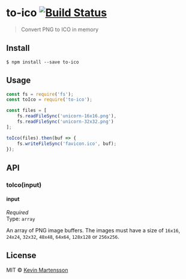 # to-ico [![Build Status](https://travis-ci.org/kevva/to-ico.svg?branch=master)](https://travis-ci.org/kevva/to-ico)

> Convert PNG to ICO in memory


## Install

```
$ npm install --save to-ico
```


## Usage

```js
const fs = require('fs');
const toIco = require('to-ico');

const files = [
	fs.readFileSync('unicorn-16x16.png'),
	fs.readFileSync('unicorn-32x32.png')
];

toIco(files).then(buf => {
	fs.writeFileSync('favicon.ico', buf);
});
```


## API

### toIco(input)

#### input

*Required*<br>
Type: `array`

An array of PNG image buffers. The images must have a size of `16x16`, `24x24`, `32x32`, `48x48`, `64x64`, `128x128` or `256x256`.


## License

MIT © [Kevin Martensson](http://github.com/kevva)
